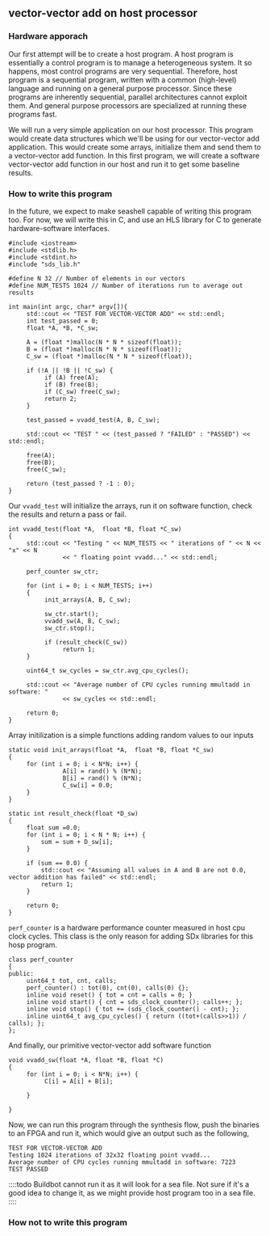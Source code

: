 vector-vector add on host processor
--------

### Hardware apporach

Our first attempt will be to create a host program. A host program is essentially a control program is to manage a heterogeneous system. It so happens, most control programs are very sequential. Therefore, host program is a sequential program, written with a common (high-level) language and running on a general purpose processor. Since these programs are inherently sequential, parallel architectures cannot exploit them. And general purpose processors are specialized at running these programs fast. 

We will run a very simple application on our host processor. This program would create data structures which we'll be using for our vector-vector add application. This would create some arrays, initialize them and send them to a vector-vector add function. In this first program, we will create a software vector-vector add function in our host and run it to get some baseline results.


### How to write this program

In the future, we expect to make seashell capable of writing this program too. For now, we will write this in C, and use an HLS library for C to generate hardware-software interfaces.

```
#include <iostream>
#include <stdlib.h>
#include <stdint.h>
#include "sds_lib.h"

#define N 32 // Number of elements in our vectors
#define NUM_TESTS 1024 // Number of iterations run to average out results

int main(int argc, char* argv[]){
     std::cout << "TEST FOR VECTOR-VECTOR ADD" << std::endl;
     int test_passed = 0;
     float *A, *B, *C_sw;

     A = (float *)malloc(N * N * sizeof(float));
     B = (float *)malloc(N * N * sizeof(float));
     C_sw = (float *)malloc(N * N * sizeof(float));

     if (!A || !B || !C_sw) {
          if (A) free(A);
          if (B) free(B);
          if (C_sw) free(C_sw);
          return 2;
     }

     test_passed = vvadd_test(A, B, C_sw);

     std::cout << "TEST " << (test_passed ? "FAILED" : "PASSED") << std::endl;

     free(A);
     free(B);
     free(C_sw);

     return (test_passed ? -1 : 0);
}
```

Our `vvadd_test` will initialize the arrays, run it on software function, check the results and return a pass or fail.

```
int vvadd_test(float *A,  float *B, float *C_sw)
{
     std::cout << "Testing " << NUM_TESTS << " iterations of " << N << "x" << N
               << " floating point vvadd..." << std::endl;

     perf_counter sw_ctr;

     for (int i = 0; i < NUM_TESTS; i++)
     {
          init_arrays(A, B, C_sw);

          sw_ctr.start();
          vvadd_sw(A, B, C_sw);
          sw_ctr.stop();

          if (result_check(C_sw))
               return 1;
     }

     uint64_t sw_cycles = sw_ctr.avg_cpu_cycles();

     std::cout << "Average number of CPU cycles running mmultadd in software: "
               << sw_cycles << std::endl;

     return 0;
}
```

Array initilization is a simple functions adding random values to our inputs
```
static void init_arrays(float *A,  float *B, float *C_sw)
{
     for (int i = 0; i < N*N; i++) {
               A[i] = rand() % (N*N);
               B[i] = rand() % (N*N);
               C_sw[i] = 0.0;
     }
}

static int result_check(float *D_sw)
{
     float sum =0.0;
     for (int i = 0; i < N * N; i++) {
         sum = sum + D_sw[i];
     }
     
     if (sum == 0.0) {
         std::cout << "Assuming all values in A and B are not 0.0, vector addition has failed" << std::endl;
         return 1;
     }
     
     return 0;
}
```

`perf_counter` is a hardware performance counter measured in host cpu clock cycles. This class is the only reason for adding SDx libraries for this hosp program.

```
class perf_counter
{
public:
     uint64_t tot, cnt, calls;
     perf_counter() : tot(0), cnt(0), calls(0) {};
     inline void reset() { tot = cnt = calls = 0; }
     inline void start() { cnt = sds_clock_counter(); calls++; };
     inline void stop() { tot += (sds_clock_counter() - cnt); };
     inline uint64_t avg_cpu_cycles() { return ((tot+(calls>>1)) / calls); };
};
```

And finally, our primitive vector-vector add software function
```
void vvadd_sw(float *A, float *B, float *C)
{
     for (int i = 0; i < N*N; i++) {
          C[i] = A[i] + B[i];

     }

}
```

Now, we can run this program through the synthesis flow, push the binaries to an FPGA and run it, which would give an output such as the following,

```
TEST FOR VECTOR-VECTOR ADD
Testing 1024 iterations of 32x32 floating point vvadd...
Average number of CPU cycles running mmultadd in software: 7223
TEST PASSED
```

::::todo
Buildbot cannot run it as it will look for a sea file. Not sure if it's a good idea to change it, as we might provide host program too in a sea file.
::::

### How not to write this program
